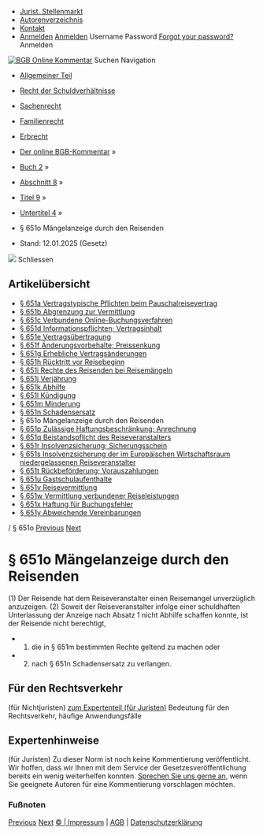   * [Jurist. Stellenmarkt](https://bgb.kommentar.de/Buch-2/Abschnitt-8/Titel-9/Untertitel-4/</job-board> "Jurist. Stellenmarkt")
  * [Autorenverzeichnis](https://bgb.kommentar.de/Buch-2/Abschnitt-8/Titel-9/Untertitel-4/</Autorenverzeichnis> "Autorenverzeichnis")
  * [Kontakt](https://bgb.kommentar.de/Buch-2/Abschnitt-8/Titel-9/Untertitel-4/</Kontakt>)
  * [Anmelden](https://bgb.kommentar.de/Buch-2/Abschnitt-8/Titel-9/Untertitel-4/<#login> "show login form") [Anmelden](https://bgb.kommentar.de/Buch-2/Abschnitt-8/Titel-9/Untertitel-4/<#> "hide login form") Username Password
[Forgot your password?](https://bgb.kommentar.de/Buch-2/Abschnitt-8/Titel-9/Untertitel-4/</user/forgotpassword>) Anmelden 


[![BGB Online Kommentar](https://bgb.kommentar.de/extension/bgb/design/bgb/images/logo.png)](https://bgb.kommentar.de/Buch-2/Abschnitt-8/Titel-9/Untertitel-4/</> "BGB Online Kommentar")
Suchen
Navigation
  * [Allgemeiner Teil](https://bgb.kommentar.de/Buch-2/Abschnitt-8/Titel-9/Untertitel-4/</Buch-1>)
  * [Recht der Schuldverhältnisse](https://bgb.kommentar.de/Buch-2/Abschnitt-8/Titel-9/Untertitel-4/</Buch-2>)
  * [Sachenrecht](https://bgb.kommentar.de/Buch-2/Abschnitt-8/Titel-9/Untertitel-4/</Buch-3>)
  * [Familienrecht](https://bgb.kommentar.de/Buch-2/Abschnitt-8/Titel-9/Untertitel-4/</Buch-4>)
  * [Erbrecht](https://bgb.kommentar.de/Buch-2/Abschnitt-8/Titel-9/Untertitel-4/</Buch-5>)


  * [Der online BGB-Kommentar](https://bgb.kommentar.de/Buch-2/Abschnitt-8/Titel-9/Untertitel-4/</>) »
  * [Buch 2](https://bgb.kommentar.de/Buch-2/Abschnitt-8/Titel-9/Untertitel-4/</Buch-2>) »
  * [Abschnitt 8](https://bgb.kommentar.de/Buch-2/Abschnitt-8/Titel-9/Untertitel-4/</Buch-2/Abschnitt-8>) »
  * [Titel 9](https://bgb.kommentar.de/Buch-2/Abschnitt-8/Titel-9/Untertitel-4/</Buch-2/Abschnitt-8/Titel-9>) »
  * [Untertitel 4](https://bgb.kommentar.de/Buch-2/Abschnitt-8/Titel-9/Untertitel-4/</Buch-2/Abschnitt-8/Titel-9/Untertitel-4>) »
  * § 651o Mängelanzeige durch den Reisenden 
  * Stand: 12.01.2025 (Gesetz) 


![](https://vg01.met.vgwort.de/na/1c9909529ead4f509072c06d9081a7d5)
Schliessen 
## Artikelübersicht
  * [ § 651a Vertragstypische Pflichten beim Pauschalreisevertrag ](https://bgb.kommentar.de/Buch-2/Abschnitt-8/Titel-9/Untertitel-4/</Buch-2/Abschnitt-8/Titel-9/Untertitel-4/Vertragstypische-Pflichten-beim-Pauschalreisevertrag>)
  * [ § 651b Abgrenzung zur Vermittlung ](https://bgb.kommentar.de/Buch-2/Abschnitt-8/Titel-9/Untertitel-4/</Buch-2/Abschnitt-8/Titel-9/Untertitel-4/Abgrenzung-zur-Vermittlung>)
  * [ § 651c Verbundene Online-Buchungsverfahren ](https://bgb.kommentar.de/Buch-2/Abschnitt-8/Titel-9/Untertitel-4/</Buch-2/Abschnitt-8/Titel-9/Untertitel-4/Verbundene-Online-Buchungsverfahren>)
  * [ § 651d Informationspflichten; Vertragsinhalt ](https://bgb.kommentar.de/Buch-2/Abschnitt-8/Titel-9/Untertitel-4/</Buch-2/Abschnitt-8/Titel-9/Untertitel-4/Informationspflichten-Vertragsinhalt>)
  * [ § 651e Vertragsübertragung ](https://bgb.kommentar.de/Buch-2/Abschnitt-8/Titel-9/Untertitel-4/</Buch-2/Abschnitt-8/Titel-9/Untertitel-4/Vertragsuebertragung>)
  * [ § 651f Änderungsvorbehalte; Preissenkung ](https://bgb.kommentar.de/Buch-2/Abschnitt-8/Titel-9/Untertitel-4/</Buch-2/Abschnitt-8/Titel-9/Untertitel-4/Aenderungsvorbehalte-Preissenkung>)
  * [ § 651g Erhebliche Vertragsänderungen ](https://bgb.kommentar.de/Buch-2/Abschnitt-8/Titel-9/Untertitel-4/</Buch-2/Abschnitt-8/Titel-9/Untertitel-4/Erhebliche-Vertragsaenderungen>)
  * [ § 651h Rücktritt vor Reisebeginn ](https://bgb.kommentar.de/Buch-2/Abschnitt-8/Titel-9/Untertitel-4/</Buch-2/Abschnitt-8/Titel-9/Untertitel-4/Ruecktritt-vor-Reisebeginn>)
  * [ § 651i Rechte des Reisenden bei Reisemängeln ](https://bgb.kommentar.de/Buch-2/Abschnitt-8/Titel-9/Untertitel-4/</Buch-2/Abschnitt-8/Titel-9/Untertitel-4/Rechte-des-Reisenden-bei-Reisemaengeln>)
  * [ § 651j Verjährung ](https://bgb.kommentar.de/Buch-2/Abschnitt-8/Titel-9/Untertitel-4/</Buch-2/Abschnitt-8/Titel-9/Untertitel-4/Verjaehrung>)
  * [ § 651k Abhilfe ](https://bgb.kommentar.de/Buch-2/Abschnitt-8/Titel-9/Untertitel-4/</Buch-2/Abschnitt-8/Titel-9/Untertitel-4/Abhilfe>)
  * [ § 651l Kündigung ](https://bgb.kommentar.de/Buch-2/Abschnitt-8/Titel-9/Untertitel-4/</Buch-2/Abschnitt-8/Titel-9/Untertitel-4/Kuendigung>)
  * [ § 651m Minderung ](https://bgb.kommentar.de/Buch-2/Abschnitt-8/Titel-9/Untertitel-4/</Buch-2/Abschnitt-8/Titel-9/Untertitel-4/Minderung>)
  * [ § 651n Schadensersatz ](https://bgb.kommentar.de/Buch-2/Abschnitt-8/Titel-9/Untertitel-4/</Buch-2/Abschnitt-8/Titel-9/Untertitel-4/Schadensersatz>)
  * § 651o Mängelanzeige durch den Reisenden 
  * [ § 651p Zulässige Haftungsbeschränkung; Anrechnung ](https://bgb.kommentar.de/Buch-2/Abschnitt-8/Titel-9/Untertitel-4/</Buch-2/Abschnitt-8/Titel-9/Untertitel-4/Zulaessige-Haftungsbeschraenkung-Anrechnung>)
  * [ § 651q Beistandspflicht des Reiseveranstalters ](https://bgb.kommentar.de/Buch-2/Abschnitt-8/Titel-9/Untertitel-4/</Buch-2/Abschnitt-8/Titel-9/Untertitel-4/Beistandspflicht-des-Reiseveranstalters>)
  * [ § 651r Insolvenzsicherung; Sicherungsschein ](https://bgb.kommentar.de/Buch-2/Abschnitt-8/Titel-9/Untertitel-4/</Buch-2/Abschnitt-8/Titel-9/Untertitel-4/Insolvenzsicherung-Sicherungsschein>)
  * [ § 651s Insolvenzsicherung der im Europäischen Wirtschaftsraum niedergelassenen Reiseveranstalter ](https://bgb.kommentar.de/Buch-2/Abschnitt-8/Titel-9/Untertitel-4/</Buch-2/Abschnitt-8/Titel-9/Untertitel-4/Insolvenzsicherung-der-im-Europaeischen-Wirtschaftsraum-niedergelassenen-Reiseveranstalter>)
  * [ § 651t Rückbeförderung; Vorauszahlungen ](https://bgb.kommentar.de/Buch-2/Abschnitt-8/Titel-9/Untertitel-4/</Buch-2/Abschnitt-8/Titel-9/Untertitel-4/Rueckbefoerderung-Vorauszahlungen>)
  * [ § 651u Gastschulaufenthalte ](https://bgb.kommentar.de/Buch-2/Abschnitt-8/Titel-9/Untertitel-4/</Buch-2/Abschnitt-8/Titel-9/Untertitel-4/Gastschulaufenthalte>)
  * [ § 651v Reisevermittlung ](https://bgb.kommentar.de/Buch-2/Abschnitt-8/Titel-9/Untertitel-4/</Buch-2/Abschnitt-8/Titel-9/Untertitel-4/Reisevermittlung>)
  * [ § 651w Vermittlung verbundener Reiseleistungen ](https://bgb.kommentar.de/Buch-2/Abschnitt-8/Titel-9/Untertitel-4/</Buch-2/Abschnitt-8/Titel-9/Untertitel-4/Vermittlung-verbundener-Reiseleistungen>)
  * [ § 651x Haftung für Buchungsfehler ](https://bgb.kommentar.de/Buch-2/Abschnitt-8/Titel-9/Untertitel-4/</Buch-2/Abschnitt-8/Titel-9/Untertitel-4/Haftung-fuer-Buchungsfehler>)
  * [ § 651y Abweichende Vereinbarungen ](https://bgb.kommentar.de/Buch-2/Abschnitt-8/Titel-9/Untertitel-4/</Buch-2/Abschnitt-8/Titel-9/Untertitel-4/Abweichende-Vereinbarungen>)


/ § 651o 
[Previous](https://bgb.kommentar.de/Buch-2/Abschnitt-8/Titel-9/Untertitel-4/</Buch-2/Abschnitt-8/Titel-9/Untertitel-4/Schadensersatz> "§ 651n Schadensersatz") [Next](https://bgb.kommentar.de/Buch-2/Abschnitt-8/Titel-9/Untertitel-4/</Buch-2/Abschnitt-8/Titel-9/Untertitel-4/Zulaessige-Haftungsbeschraenkung-Anrechnung> "§ 651p Zulässige Haftungsbeschränkung; Anrechnung")
# § 651o Mängelanzeige durch den Reisenden
(1) Der Reisende hat dem Reiseveranstalter einen Reisemangel unverzüglich anzuzeigen.
(2) Soweit der Reiseveranstalter infolge einer schuldhaften Unterlassung der Anzeige nach Absatz 1 nicht Abhilfe schaffen konnte, ist der Reisende nicht berechtigt, 
  * 1. die in § 651m bestimmten Rechte geltend zu machen oder
  * 2. nach § 651n Schadensersatz zu verlangen.


## Für den Rechtsverkehr 
(für Nichtjuristen)
[zum Expertenteil (für Juristen)](https://bgb.kommentar.de/Buch-2/Abschnitt-8/Titel-9/Untertitel-4/<#expertenhinweise>)
Bedeutung für den Rechtsverkehr, häufige Anwendungsfälle
## Expertenhinweise
(für Juristen)
Zu dieser Norm ist noch keine Kommentierung veröffentlicht. Wir hoffen, dass wir Ihnen mit dem Service der Gesetzesveröffentlichung bereits ein wenig weiterhelfen konnten. [Sprechen Sie uns gerne an](https://bgb.kommentar.de/Buch-2/Abschnitt-8/Titel-9/Untertitel-4/</Kontakt>), wenn Sie geeignete Autoren für eine Kommentierung vorschlagen möchten. 
### Fußnoten
[Previous](https://bgb.kommentar.de/Buch-2/Abschnitt-8/Titel-9/Untertitel-4/</Buch-2/Abschnitt-8/Titel-9/Untertitel-4/Schadensersatz> "§ 651n Schadensersatz") [Next](https://bgb.kommentar.de/Buch-2/Abschnitt-8/Titel-9/Untertitel-4/</Buch-2/Abschnitt-8/Titel-9/Untertitel-4/Zulaessige-Haftungsbeschraenkung-Anrechnung> "§ 651p Zulässige Haftungsbeschränkung; Anrechnung")
[© | Impressum](https://bgb.kommentar.de/Buch-2/Abschnitt-8/Titel-9/Untertitel-4/</Kontakt>) | [AGB](https://bgb.kommentar.de/Buch-2/Abschnitt-8/Titel-9/Untertitel-4/</AGB>) | [Datenschutzerklärung](https://bgb.kommentar.de/Buch-2/Abschnitt-8/Titel-9/Untertitel-4/</Datenschutzerklaerung-fuer-Leser>)
